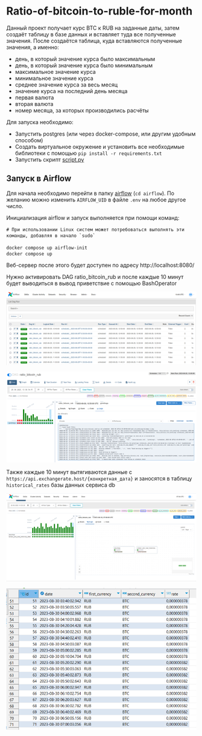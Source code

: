 # Ratio-of-bitcoin-to-ruble-for-month

Данный проект получает курс BTC к RUB на заданные даты, затем создаёт таблицу в базе данных и вставляет туда все полученные значения.
После создаётся таблица, куда вставляются полученные значения, а именно:
- день, в который значение курса было максимальным
- день, в который значение курса было минимальным
- максимальное значение курса
- минимальное значение курса
- среднее значение курса за весь месяц
- значение курса на последний день месяца
- первая валюта
- вторая валюта
- номер месяца, за которых производились расчёты


Для запуска необходимо: 
- Запустить postgres (или через docker-compose, или другим удобным способом)
- Создать виртуальное окружение и установить все необходимые библиотеки с помощью `pip install -r requirements.txt`
- Запустить скрипт [script.py](./script.py)


## Запуск в Airflow

Для начала необходимо перейти в папку [airflow](./airflow/) (`cd airflow`). По желанию можно изменить `AIRFLOW_UID` в файле `.env` на любое другое число.

Инициализация airflow и запуск выполняется при помощи команд:
```
# При использовании Linux систем может потребоваться выполнять эти команды, добавляя в начало `sudo`

docker compose up airflow-init
docker compose up
```

Веб-сервер после этого будет доступен по адресу http://localhost:8080/

Нужно активировать DAG ratio_bitcoin_rub и после каждые 10 минут будет выводиться в вывод приветствие с помощью BashOperator

![successful_dags](./img/successful_dags.png)

![successgul_dags_logs](./img/successful_dags_logs.png)


Tакже каждые 10 минут вытягиваются данные с `https://api.exchangerate.host/{конкретная_дата}` и заносятся в таблицу `historical_rates` базы данных сервиса db

![successful_dags_2](./img/successful_dags_2.png)

![ratio_inserting_result](./img/ratio_inserting_result.png)